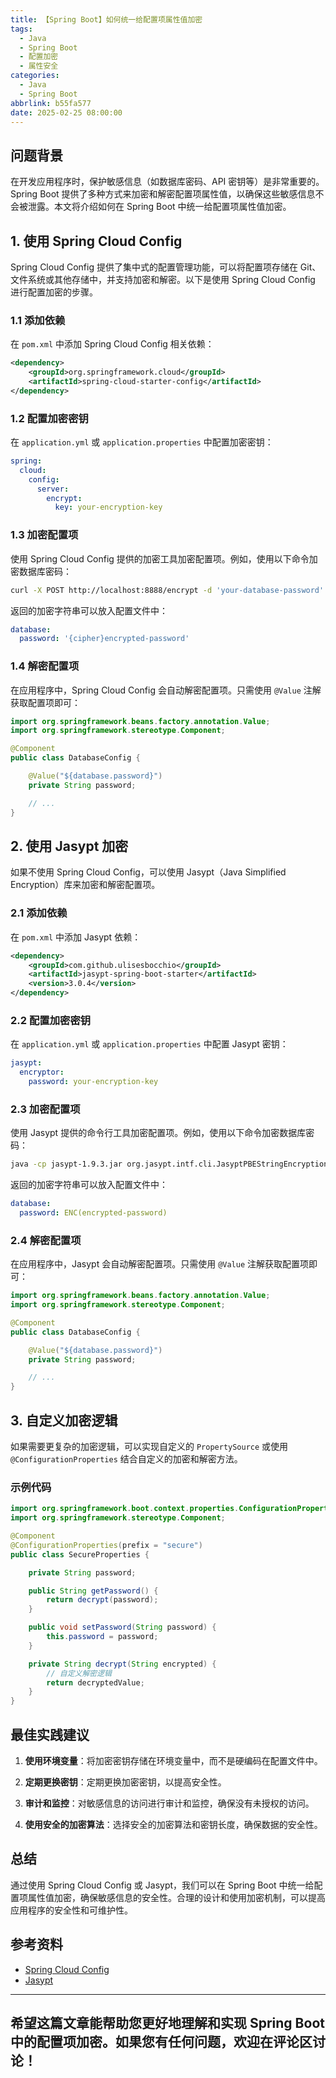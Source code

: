 ```yaml
---
title: 【Spring Boot】如何统一给配置项属性值加密
tags:
  - Java
  - Spring Boot
  - 配置加密
  - 属性安全
categories:
  - Java
  - Spring Boot
abbrlink: b55fa577
date: 2025-02-25 08:00:00
---
```


## 问题背景

在开发应用程序时，保护敏感信息（如数据库密码、API 密钥等）是非常重要的。Spring Boot 提供了多种方式来加密和解密配置项属性值，以确保这些敏感信息不会被泄露。本文将介绍如何在 Spring Boot 中统一给配置项属性值加密。

## 1. 使用 Spring Cloud Config

Spring Cloud Config 提供了集中式的配置管理功能，可以将配置项存储在 Git、文件系统或其他存储中，并支持加密和解密。以下是使用 Spring Cloud Config 进行配置加密的步骤。

### 1.1 添加依赖

在 `pom.xml` 中添加 Spring Cloud Config 相关依赖：

```xml
<dependency>
    <groupId>org.springframework.cloud</groupId>
    <artifactId>spring-cloud-starter-config</artifactId>
</dependency>
```

### 1.2 配置加密密钥

在 `application.yml` 或 `application.properties` 中配置加密密钥：

```yaml
spring:
  cloud:
    config:
      server:
        encrypt:
          key: your-encryption-key
```

### 1.3 加密配置项

使用 Spring Cloud Config 提供的加密工具加密配置项。例如，使用以下命令加密数据库密码：

```bash
curl -X POST http://localhost:8888/encrypt -d 'your-database-password'
```

返回的加密字符串可以放入配置文件中：

```yaml
database:
  password: '{cipher}encrypted-password'
```

### 1.4 解密配置项

在应用程序中，Spring Cloud Config 会自动解密配置项。只需使用 `@Value` 注解获取配置项即可：

```java
import org.springframework.beans.factory.annotation.Value;
import org.springframework.stereotype.Component;

@Component
public class DatabaseConfig {

    @Value("${database.password}")
    private String password;

    // ...
}
```

## 2. 使用 Jasypt 加密

如果不使用 Spring Cloud Config，可以使用 Jasypt（Java Simplified Encryption）库来加密和解密配置项。

### 2.1 添加依赖

在 `pom.xml` 中添加 Jasypt 依赖：

```xml
<dependency>
    <groupId>com.github.ulisesbocchio</groupId>
    <artifactId>jasypt-spring-boot-starter</artifactId>
    <version>3.0.4</version>
</dependency>
```

### 2.2 配置加密密钥

在 `application.yml` 或 `application.properties` 中配置 Jasypt 密钥：

```yaml
jasypt:
  encryptor:
    password: your-encryption-key
```

### 2.3 加密配置项

使用 Jasypt 提供的命令行工具加密配置项。例如，使用以下命令加密数据库密码：

```bash
java -cp jasypt-1.9.3.jar org.jasypt.intf.cli.JasyptPBEStringEncryptionCLI input="your-database-password" password="your-encryption-key"
```

返回的加密字符串可以放入配置文件中：

```yaml
database:
  password: ENC(encrypted-password)
```

### 2.4 解密配置项

在应用程序中，Jasypt 会自动解密配置项。只需使用 `@Value` 注解获取配置项即可：

```java
import org.springframework.beans.factory.annotation.Value;
import org.springframework.stereotype.Component;

@Component
public class DatabaseConfig {

    @Value("${database.password}")
    private String password;

    // ...
}
```

## 3. 自定义加密逻辑

如果需要更复杂的加密逻辑，可以实现自定义的 `PropertySource` 或使用 `@ConfigurationProperties` 结合自定义的加密和解密方法。

### 示例代码

```java
import org.springframework.boot.context.properties.ConfigurationProperties;
import org.springframework.stereotype.Component;

@Component
@ConfigurationProperties(prefix = "secure")
public class SecureProperties {

    private String password;

    public String getPassword() {
        return decrypt(password);
    }

    public void setPassword(String password) {
        this.password = password;
    }

    private String decrypt(String encrypted) {
        // 自定义解密逻辑
        return decryptedValue;
    }
}
```

## 最佳实践建议

1. **使用环境变量**：将加密密钥存储在环境变量中，而不是硬编码在配置文件中。

2. **定期更换密钥**：定期更换加密密钥，以提高安全性。

3. **审计和监控**：对敏感信息的访问进行审计和监控，确保没有未授权的访问。

4. **使用安全的加密算法**：选择安全的加密算法和密钥长度，确保数据的安全性。

## 总结

通过使用 Spring Cloud Config 或 Jasypt，我们可以在 Spring Boot 中统一给配置项属性值加密，确保敏感信息的安全性。合理的设计和使用加密机制，可以提高应用程序的安全性和可维护性。

## 参考资料

- [Spring Cloud Config](https://cloud.spring.io/spring-cloud-config/)
- [Jasypt](http://www.jasypt.org/)

---

希望这篇文章能帮助您更好地理解和实现 Spring Boot 中的配置项加密。如果您有任何问题，欢迎在评论区讨论！
--- 
 